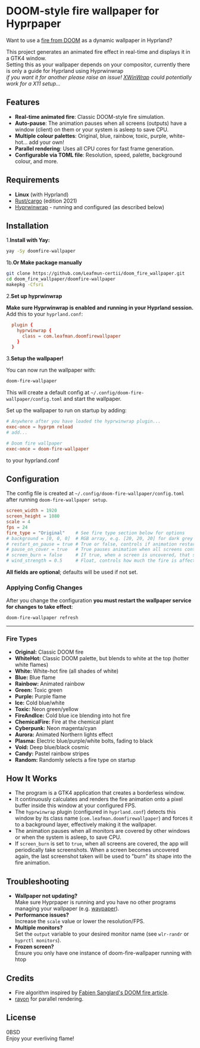 # DOOM-style fire wallpaper for Hyprpaper

Want to use a [fire from DOOM](https://fabiensanglard.net/doom_fire_psx/) as a dynamic wallpaper in Hyprland?  

This project generates an animated fire effect in real-time and displays it in a GTK4 window.  
Setting this as your wallpaper depends on your compositor, currently there is only a guide for Hyprland using Hyprwinwrap  
*if you want it for another please raise an issue! [XWinWrap](https://github.com/mmhobi7/xwinwrap) could potentially work for a X11 setup...*

## Features

- **Real-time animated fire**: Classic DOOM-style fire simulation.
- **Auto-pause**: The animation pauses when all screens (outputs) have a window (client) on them or your system is asleep to save CPU.
- **Multiple colour palettes**: Original, blue, rainbow, toxic, purple, white-hot... add your own!
- **Parallel rendering**: Uses all CPU cores for fast frame generation.
- **Configurable via TOML file**: Resolution, speed, palette, background colour, and more.

## Requirements

- **Linux** (with Hyprland)
- [Rust/cargo](https://rust-lang.org/) (edition 2021)
- [Hyprwinwrap](https://aur.archlinux.org/packages/hyprland-plugin-hyprwinwrap) - running and configured (as described below)

## Installation

1.**Install with Yay:**

  ```sh
  yay -Sy doomfire-wallpaper
  ```

1b.**Or Make package manually**
  
  ```sh
  git clone https://github.com/Leafmun-certii/doom_fire_wallpaper.git
  cd doom_fire_wallpaper/doomfire-wallpaper
  makepkg -Cfsri
  ```

2.**Set up hyprwinwrap**

  **Make sure Hyprwinwrap is enabled and running in your Hyprland session.**
  Add this to your `hyprland.conf`:

```.conf
  plugin {
    hyprwinwrap {
      class = com.leafman.doomfirewallpaper
    }
  }
```

3.**Setup the wallpaper!**

 You can now run the wallpaper with:

```sh
doom-fire-wallpaper
```

This will create a default config at `~/.config/doom-fire-wallpaper/config.toml` and start the wallpaper.

Set up the wallpaper to run on startup by adding:

```.conf
# Anywhere after you have loaded the hyprwinwrap plugin...
exec-once = hyprpm reload 
# add...

# Doom fire wallpaper
exec-once = doom-fire-wallpaper
```

to your hyprland.conf

## Configuration

The config file is created at `~/.config/doom-fire-wallpaper/config.toml` after running `doom-fire-wallpaper setup`.

```toml
screen_width = 1920
screen_height = 1080
scale = 4
fps = 24
fire_type = "Original"    # See fire type section below for options
# background = [0, 0, 0]  # RGB array, e.g. [20, 20, 20] for dark grey
# restart_on_pause = true # True or false, controls if animation restarts after pause.
# pause_on_cover = true   # True pauses animation when all screens contain a window; set to false to keep animating even when covered
# screen_burn = false     # If true, when a screen is uncovered, that screen will turn to fire
# wind_strength = 0.5     # Float, controls how much the fire is affected by wind. 0.0 for no wind.
```

**All fields are optional**; defaults will be used if not set.

### Applying Config Changes

After you change the configuration **you must restart the wallpaper service for changes to take effect**:

```sh
doom-fire-wallpaper refresh
```

---

### Fire Types

- **Original:** Classic DOOM fire
- **WhiteHot:** Classic DOOM palette, but blends to white at the top (hotter white flames)
- **White:** White-hot fire (all shades of white)
- **Blue:** Blue flame
- **Rainbow:** Animated rainbow
- **Green:** Toxic green
- **Purple:** Purple flame
- **Ice:** Cold blue/white
- **Toxic:** Neon green/yellow
- **FireAndIce:** Cold blue ice blending into hot fire
- **ChemicalFire:** Fire at the chemical plant
- **Cyberpunk:** Neon magenta/cyan
- **Aurora:** Animated Northern lights effect
- **Plasma:** Electric blue/purple/white bolts, fading to black
- **Void:** Deep blue/black cosmic
- **Candy:** Pastel rainbow stripes
- **Random:** Randomly selects a fire type on startup

## How It Works

- The program is a GTK4 application that creates a borderless window.
- It continuously calculates and renders the fire animation onto a pixel buffer inside this window at your configured FPS.
- The `hyprwinwrap` plugin (configured in `hyprland.conf`) detects this window by its class name (`com.leafman.doomfirewallpaper`) and forces it to a background layer, effectively making it the wallpaper.
- The animation pauses when all monitors are covered by other windows or when the system is asleep, to save CPU.
- If `screen_burn` is set to `true`, when all screens are covered, the app will periodically take screenshots. When a screen becomes uncovered again, the last screenshot taken will be used to "burn" its shape into the fire animation.

## Troubleshooting

- **Wallpaper not updating?**  
  Make sure Hyprpaper is running and you have no other programs managing your wallpaper (e.g. [waypaper](https://github.com/anufrievroman/waypaper)).
- **Performance issues?**  
  Increase the `scale` value or lower the resolution/FPS.
- **Multiple monitors?**  
  Set the `output` variable to your desired monitor name (see `wlr-randr` or `hyprctl monitors`).
- **Frozen screen?**  
  Ensure you only have one instance of doom-fire-wallpaper running with htop

## Credits

- Fire algorithm inspired by [Fabien Sanglard's DOOM fire article](https://fabiensanglard.net/doom_fire_psx/).
- [rayon](https://crates.io/crates/rayon) for parallel rendering.

## License

0BSD  
Enjoy your everliving flame!
